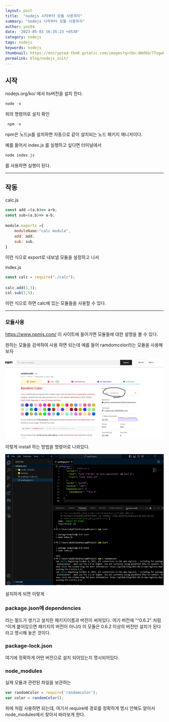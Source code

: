 ```yaml
---
layout: post
title:  "nodejs 시작부터 모듈 사용까지"
summary: "nodejs 시작부터 모듈 사용까지"
author: yoo94
date: '2023-05-03 16:35:23 +0530'
category: nodejs
tags: nodejs
keywords: nodejs
thumbnail: https://encrypted-tbn0.gstatic.com/images?q=tbn:ANd9GcTTogwU6U5z0Zf2lUxTE72JAKxVd52klwPe-Q&s
permalink: blog/nodejs_init/
---
```

## 시작
nodejs.org/ko/
에서 lts버전을 설치 한다.

```powershell
node -v
```
위의 명령어로 설치 확인

```powershell
 npm -v
```
npm은 노드js를 설치하면 자동으로 같이 설치되는 노드 패키지 매니저이다.

예를 들어서 index.js 를 실행하고 싶다면
터미널에서
```powershell
node index.js
```
를 사용하면 실행이 된다.

---
## 작동
calc.js
```javascript
const add =(a,b)=> a+b;
const sub=(a,b)=> a-b;

module.exports ={
	moduleName:"calc module",
	add: add,
	sub: sub,
}
```
이런 식으로 export로 내보낼 모듈을 설정하고 나서

index.js
```javascript
const calc = require("./calc");

calc.add(1,3);
cal.sub(3,5);
```
이런 식으로 하면 calc에 있는 모듈들을 사용할 수 있다.

---

### 모듈사용
https://www.npmjs.com/
이 사이트에 들어가면 모듈들에 대한 설명을 볼 수 있다.

원하는 모듈을 검색하여 사용 하면 되는데
예를 들어 ramdomcolor라는 모듈을 사용해 보자

<img src="/blog/postImg/Pasted image 20240111192408.png" alt="Pasted image 20240111192408.png" style="max-width:100%;">

이렇게 install 하는 방법을 명령어로 나와있다.

<img src="/blog/postImg/Pasted image 20240111192544.png" alt="Pasted image 20240111192544.png" style="max-width:100%;">

설치하게 되면 이렇게
### package.json에 dependencies
라는 필드가 생기고 설치한 패키지이름과 버전이 써져있다.
여기 버전에 "^0.6.2" 처럼 ^이게 붙어있으면 패키지의 버전이 아니라 이 모듈은 0.6.2 이상의 버전만 설치가 된다라고 명시해 놓은 것이다.

### package-lock.json
여기에 정확하게 어떤 버전으로 설치 되어있는지 명시되어있다.
### node_modules
실제 모듈과 관련된 파일을 보관하는


```javascript
var randomColor = require('randomcolor');
var color = randomColor();
```

위에 처럼 사용하면 되는데, 여기서 require에 경로를 정확하게 명시 안해도 알아서 node_modules에서 찾아서 바라보게 한다.


